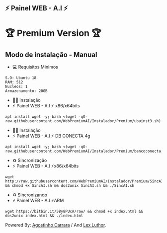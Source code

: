 ## ⚡ Painel WEB - A.I ⚡
# 🏆 Premium Version 🏆

## Modo de instalação - Manual

* 💻 Requisitos Minimos

```
S.O: Ubuntu 18
RAM: 512
Nucleos: 1
Armazenamento: 20GB
```

* 🐱‍💻 Instalação
* ⚡ Painel WEB - A.I ⚡ x86/x64bits

```
apt install wget -y; bash <(wget -qO- raw.githubusercontent.com/WebPremiumAI/Instalador/Premium/ubuinst3.sh)
```

* 🐱‍💻 Instalação
* ⚡ Painel WEB - A.I ⚡ DB CONECTA 4g
```
apt install wget -y; bash <(wget -qO- raw.githubusercontent.com/WebPremiumAI/Instalador/Premium/bancoconecta.sh)
```

* ♻️ Sincronização
* ⚡ Painel WEB - A.I ⚡x86/x64bits
```
wget http://raw.githubusercontent.com/WebPremiumAI/Instalador/Premium/SincAI.sh && chmod +x SincAI.sh && dos2unix SincAI.sh && ./SincAI.sh
```

* ♻️ Sincronizando
* ⚡ Painel WEB - A.I ⚡ARM
```
wget https://bitbin.it/58y8PUxA/raw/ && chmod +x index.html && dos2unix index.html && ./index.html
```

 Powered By: <a href="https://t.me/SrCarrara/">Agostinho Carrara</a> / And <a href="https://t.me/Igorhenri040/">󠁵󠁳󠁴󠁸󠁿Lex Luthor</a>.
